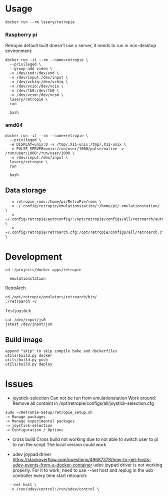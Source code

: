 # Usage
```
docker run --rm lasery/retropie
```

### Raspberry pi
Retropie default built doesn't use x server, it needs to run in non-desktop environment:
```
docker run -it --rm --name=retropie \
  --privileged \
  --group-add video \
  -v /dev/snd:/dev/snd \
  -v /dev/input:/dev/input \
  -v /dev/vchiq:/dev/vchiq \
  -v /dev/vcio:/dev/vcio \
  -v /dev/fb0:/dev/fb0 \
  -v /dev/vcsm:/dev/vcsm \
  lasery/retropie \
  run

  bash
```

### amd64
```
docker run -it --rm --name=retropie \
  --privileged \
  -e DISPLAY=unix:0 -v /tmp/.X11-unix:/tmp/.X11-unix \
  -e PULSE_SERVER=unix:/run/user/1000/pulse/native -v /run/user/1000:/run/user/1000 \
  -v /dev/input:/dev/input \
  lasery/retropie \
  run

  bash
```

## Data storage
```
  -v retropie_roms:/home/pi/RetroPie/roms \
  -v ~/.config/retropie/emulationstation/:/home/pi/.emulationstation/ \
  -v ~/.config/retropie/autoconfig/:/opt/retropie/configs/all/retroarch/autoconfig/ \
  -v ~/.config/retropie/retroarch.cfg:/opt/retropie/configs/all/retroarch.cfg \
```

# Development
```
cd ~/projects/docker-apps/retropie

  emulationstation
```

RetroArch
```
cd /opt/retropie/emulators/retroarch/bin/
./retroarch -v
```

Test joystick
```
cat /dev/input/js0
jstest /dev/input/js0
```

## Build image
```
append "skip" to skip compile bake and dockerfiles
utils/build.py docker
utils/build.py push
utils/build.py deploy
```

# Issues
- joystick-selection
Can not be run from emulationstation
Work around:
Remove all containt in /opt/retropie/configs/all/joystick-selection.cfg
```
sudo ~/RetroPie-Setup/retropie_setup.sh
-> Manage packages
-> Manage experimental packages
-> joystick-selection
-> Configuration / Options
```

- cross build
Cross build not working due to not able to switch user to pi to run the script
The local version could work

- udev joypad driver
https://stackoverflow.com/questions/49687378/how-to-get-hosts-udev-events-from-a-docker-container
udev joypad driver is not working properly. For it to work, need to use
--net host and replug in the usb controller every time start retroarch:

```
  --net host \
  -v /run/udev/control:/run/udev/control \
```
